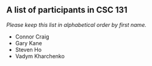 A list of participants in CSC 131
---------------------------------

*Please keep this list in alphabetical order by first name.*

* Connor Craig
* Gary Kane
* Steven Ho
* Vadym Kharchenko
